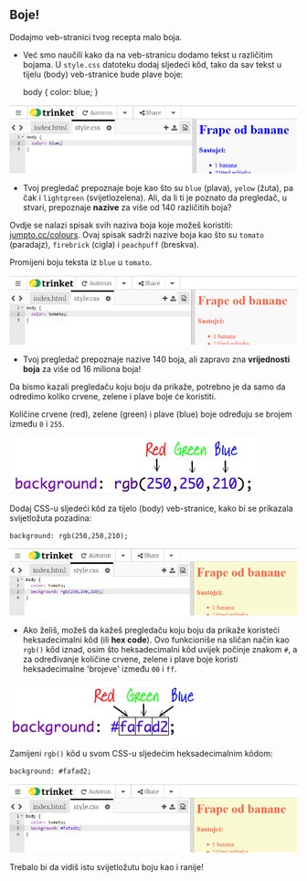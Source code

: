 ## Boje!

Dodajmo veb-stranici tvog recepta malo boja.

+ Već smo naučili kako da na veb-stranicu dodamo tekst u različitim bojama. U `style.css` datoteku dodaj sljedeći kôd, tako da sav tekst u tijelu (body) veb-stranice bude plave boje:

    body {
        color: blue;
    }
    

![screenshot](images/recipe-blue.png)

+ Tvoj pregledač prepoznaje boje kao što su `blue` (plava), `yelow` (žuta), pa čak i `lightgreen` (svijetlozelena). Ali, da li ti je poznato da pregledač, u stvari, prepoznaje **nazive** za više od 140 različitih boja?

Ovdje se nalazi spisak svih naziva boja koje možeš koristiti: [jumpto.cc/colours](http://jumpto.cc/colours). Ovaj spisak sadrži nazive boja kao što su `tomato` (paradajz), `firebrick` (cigla) i `peachpuff` (breskva).

Promijeni boju teksta iz `blue` u `tomato`.

![screenshot](images/recipe-tomato.png)

+ Tvoj pregledač prepoznaje nazive 140 boja, ali zapravo zna **vrijednosti boja** za više od 16 miliona boja!

Da bismo kazali pregledaču koju boju da prikaže, potrebno je da samo da odredimo koliko crvene, zelene i plave boje će koristiti.

Količine crvene (red), zelene (green) i plave (blue) boje određuju se brojem između `0` i `255`.

![screenshot](images/recipe-rgb-img.png)

Dodaj CSS-u sljedeći kôd za tijelo (body) veb-stranice, kako bi se prikazala svijetložuta pozadina:

    background: rgb(250,250,210);
    

![screenshot](images/recipe-rgb.png)

+ Ako želiš, možeš da kažeš pregledaču koju boju da prikaže koristeći heksadecimalni kôd (ili **hex code**). Ovo funkcioniše na sličan način kao `rgb()` kôd iznad, osim što heksadecimalni kôd uvijek počinje znakom `#`, a za određivanje količine crvene, zelene i plave boje koristi heksadecimalne 'brojeve' između `00` i `ff`.

![screenshot](images/recipe-hex-img.png)

Zamijeni `rgb()` kôd u svom CSS-u sljedećim heksadecimalnim kôdom:

    background: #fafad2;
    

![screenshot](images/recipe-hex.png)

Trebalo bi da vidiš istu svijetložutu boju kao i ranije!